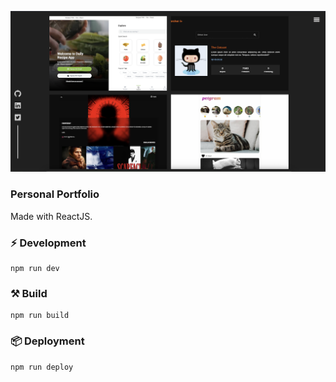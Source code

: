 <img
    src="./docs/images/portfolio.png"
/>


### Personal Portfolio
Made with ReactJS.

### ⚡️ Development
```
npm run dev
```

### ⚒️ Build
```
npm run build
```

### 📦 Deployment
```
npm run deploy
```